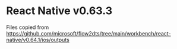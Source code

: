 # React Native v0.63.3

Files copied from
https://github.com/microsoft/flow2dts/tree/main/workbench/react-native/v0.64.1/ios/outputs